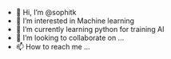- 👋 Hi, I’m @sophitk
- 👀 I’m interested in Machine learning 
- 🌱 I’m currently learning python for training AI
- 💞️ I’m looking to collaborate on ...
- 📫 How to reach me ...

<!---
sophitk/sophitk is a ✨ special ✨ repository because its `README.md` (this file) appears on your GitHub profile.
You can click the Preview link to take a look at your changes.
--->
